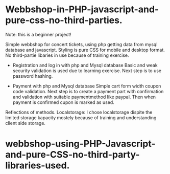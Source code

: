 # Webbshop-in-PHP-javascript-and-pure-css-no-third-parties.

Note: this is a beginner project!

Simple webbshop for concert tickets, using php getting data from mysql database and javascript. 
    Styling is pure CSS for mobile and desktop format. 
    No third-partie libaries in use because of training exercise.

- Registration and log in with php and Mysql database
    Basic and weak security validation is used due to learning exercise.
    Next step is to use password hashing.

- Payment with php and Mysql database
    Simple cart form width coupon code validation.
    Next step is to create a payment part with confirmation and validation with suitable paymentmethod like paypal.
    Then when payment is confirmed cupon is marked as used. 

Reflections of methods.
Localstorage: I chose localstorage dispite the limited storage kapacity mostely because of training and understanding client side storage.








# webbshop-using-PHP-Javascript-and-pure-CSS-no-third-party-libraries-used.
